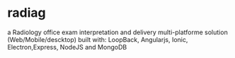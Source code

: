 # radiag
a Radiology office exam interpretation and delivery multi-platforme solution (Web/Mobile/descktop) built with: LoopBack, Angularjs, Ionic, Electron,Express, NodeJS and MongoDB

